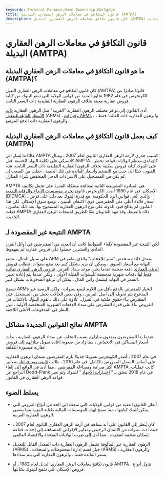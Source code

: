 ```yaml
---
keywords: Personal Finance,Home Ownership,Mortgage
title: قانون التكافؤ في معاملات الرهن العقاري البديلة (AMTPA)
description: كان قانون تكافؤ معاملات الرهن العقاري البديل (AMTPA) قانونًا لعام 1982 يسهّل على البنوك كتابة قروض لشراء المنازل بخلاف الرهون العقارية التقليدية ذات السعر الثابت.
---
```


# قانون التكافؤ في معاملات الرهن العقاري البديلة (AMTPA)
## ما هو قانون التكافؤ في معاملات الرهن العقاري البديلة (AMTPA)؟

كان قانون التكافؤ في معاملات الرهن العقاري البديل (AMTPA) قانونًا صادرًا عن الكونجرس في عام 1982 تجاوز العديد من قوانين الولاية التي تمنع البنوك من كتابة قروض عقارية معينة بخلاف الرهون العقارية التقليدية ذات السعر الثابت.

أدى القانون إلى توافر مختلف الرهون العقارية "الغريبة" مثل الرهون العقارية [ذات الأسعار القابلة للتعديل](/arm) (ARMs) ، [وخيارات ARMs](/paymentoptionarm) ، والرهون العقارية ذات الفائدة فقط ، والرهون العقارية ذات الدفع المرتفع.

## كيف يعمل قانون التكافؤ في معاملات الرهن العقاري البديلة (AMTPA)

غالبًا ما يُشار إلى AMPTA كسبب جذري لأزمة الرهن العقاري الثانوي لعام 2007 ، ومثال كلاسيكي على تكلفة النوايا الحسنة. قبل AMPTA ، كان لدى معظم الولايات قواعد تحظر على البنوك كتابة قروض سكنية بخلاف الرهون العقارية التقليدية ذات السعر الثابت. هذه القيود ، جنبًا إلى جنب مع التضخم وأسعار الفائدة في تلك الحقبة ، جعلت من الصعب إن لم يكن من المستحيل على الأسر ذات الدخل المنخفض شراء المنازل.

AMPTA هي المبادرة التشريعية الثانية لمعالجة مشكلة القدرة على تحمل تكاليف الإسكان. في عام 1980 أصدر الكونجرس قانون [تحرير مؤسسات الإيداع والرقابة النقدية](/monetary-control-act) (DIDMCA) ، والذي ألغى قوانين الربا الحكومية. مع قدرة البنوك بعد ذلك على فرض أسعار فائدة أعلى على المقترضين ذوي الائتمان السيئ ، توسع سوق الإسكان. لكن هذا القانون لم يعالج قيود الدولة على نوع الرهون العقارية المسموح بها. بعد ذلك بعامين ، فعلت AMPTA ذلك بالضبط. وقد مهد القانونان معًا الطريق لمنتجات الرهن العقاري الجديدة.

## النتيجة غير المقصودة لـ AMPTA

لكن النتيجة غير المقصودة لإلغاء الضوابط كانت أن العديد من المقترضين في أوائل القرن الحادي والعشرين حصلوا على قروض عقارية لم يفهموها.

على سبيل المثال ، تتمتع ARM بمعدل فائدة منخفض "مثير للإعجاب" والذي يطفو في النهاية مع أسعار السوق ، ويمكن أن يزيد بشكل كبير بعد بضع سنوات. تتطلب [قروض الرهن العقاري](/balloon-mortgage) دفعة ضخمة عندما يحين موعد سداد القرض. [قروض الرهن العقاري بفائدة فقط](/interestonlymortgage) لها دفعات شهرية منخفضة للسنوات القليلة الأولى ، ولكن عندما يتم إعادة تعيين السعر في النهاية ليشمل رأس المال ، يمكن أن ترتفع المدفوعات بشكل كبير.

تسمح ARMs للخيار للمقترض بالدفع بأقل من اللازم لبضع سنوات ، ولكن الرصيد غير المدفوع يتم تحويله إلى أصل القرض ، وفي بعض الحالات يجعل من المستحيل على المقترض بناء حقوق ملكية في المنزل. علاوة على ذلك ، تقوم البنوك بالاكتتاب في القروض بناءً على قدرة المقترض على سداد الدفعات الشهرية المنخفضة الأولية ، دون النظر في المدفوعات الأعلى اللاحقة.

## تعالج القوانين الجديدة مشاكل AMPTA

عندما بدأ المقترضون يفقدون منازلهم بسبب التخلف عن سداد الرهون العقارية ، بدأت أسعار المساكن في الانخفاض ، مما زاد من صعوبة إعادة تمويل منازلهم إلى قروض عقارية ميسورة التكلفة.

في عام 2007 ، أصدر الكونجرس تشريعًا جديدًا يلزم المقرضين بضمان الرهون العقارية على أساس المعدل المفهرس بالكامل. في عام 2010 ، طالب [قانون دود-فرانك](/dodd-frank-financial-regulatory-reform-bill) بمعايير أكثر صرامة ومساءلة المقرضين ، مما أدى في الواقع إلى إلغاء AMPTA. كانت عمليات التراجع عن Dodd-Frank في عام 2018 تتعلق بـ " [اختبارات الإجهاد](/bank-stress-test) " للبنوك ولم تغير قواعد الرهن العقاري في القانون.

## يسلط الضوء

- أبطل القانون العديد من قوانين الولايات التي سعت إلى الحد من أنواع القروض التي يمكن للبنك كتابتها ، مما سمح لهذه المؤسسات المالية بكتابة المزيد مما يسمى الرهون العقارية الغريبة.

- كان يُنظر إلى القانون على أنه يساهم في أزمة الرهن العقاري الثانوي لعام 2007 ، حيث أدت سنوات من الائتمان الرخيص ومعايير الإقراض المتساهلة إلى إحداث فقاعة إسكان ضخمة انفجرت ، مما أدى إلى ضرب الولايات المتحدة والاقتصاد العالمي.

- الرهون العقارية غير المألوفة تشمل الرهون العقارية ذات المعدل القابل للتعديل (ARMS) ، خيار قسم إدارة المحفوظات والسجلات (ARMS) ، والرهون العقارية بسعر الفائدة فقط ، والرهون العقارية التي يتم سدادها.

- قانون تكافؤ معاملات الرهن العقاري البديل لعام 1982 ، أو AMTPA ، تناول أنواع قروض الإسكان التي سُمح للبنوك بكتابتها.

